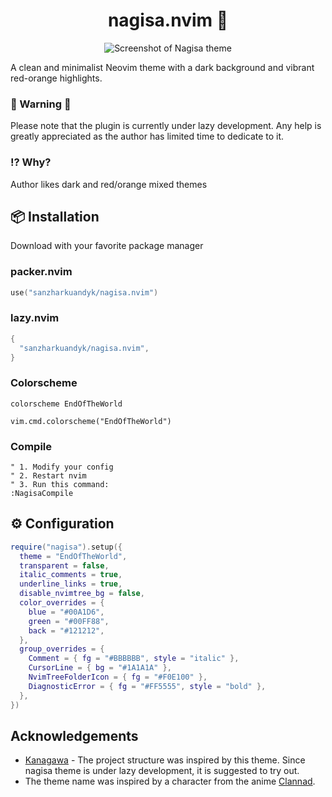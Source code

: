 <div align="center">
  <h1>nagisa.nvim 🌠</h1>
   <img src="sshot_1.png" alt="Screenshot of Nagisa theme"/>
</div>

A clean and minimalist Neovim theme with a dark background and vibrant red-orange highlights.

### 🚧 Warning 🚧

Please note that the plugin is currently under lazy development. Any help is greatly appreciated as the author has limited time to dedicate to it.

### ⁉️ Why?

Author likes dark and red/orange mixed themes

## 📦 Installation

Download with your favorite package manager

### packer.nvim

```lua
use("sanzharkuandyk/nagisa.nvim")
```

### lazy.nvim

```lua
{
  "sanzharkuandyk/nagisa.nvim",
}
```

### Colorscheme

```vim
colorscheme EndOfTheWorld
```

```vim
vim.cmd.colorscheme("EndOfTheWorld")
```

### Compile

```vim
" 1. Modify your config
" 2. Restart nvim
" 3. Run this command:
:NagisaCompile
```

## ⚙️ Configuration

```lua
require("nagisa").setup({
  theme = "EndOfTheWorld",
  transparent = false,
  italic_comments = true,
  underline_links = true,
  disable_nvimtree_bg = false,
  color_overrides = {
    blue = "#00A1D6",
    green = "#00FF88",
    back = "#121212",
  },
  group_overrides = {
    Comment = { fg = "#BBBBBB", style = "italic" },
    CursorLine = { bg = "#1A1A1A" },
    NvimTreeFolderIcon = { fg = "#F0E100" },
    DiagnosticError = { fg = "#FF5555", style = "bold" },
  },
})
```

## Acknowledgements

- [Kanagawa](https://github.com/rebelot/kanagawa.nvim) - The project structure was inspired by this theme. Since nagisa theme is under lazy development, it is suggested to try out.
- The theme name was inspired by a character from the anime [Clannad](https://myanimelist.net/anime/2167/Clannad).
